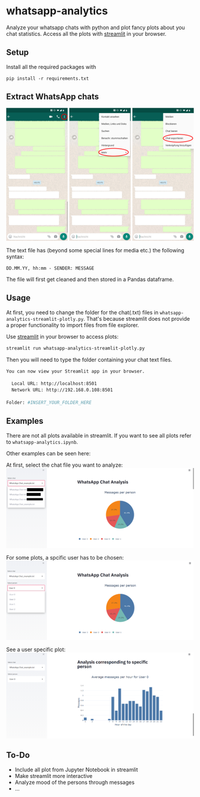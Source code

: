 # whatsapp-analytics
 Analyze your whatsapp chats with python and plot fancy plots about you chat statistics. Access all the plots with [streamlit](https://www.streamlit.io/) in your browser.

## Setup

Install all the required packages with
````
pip install -r requirements.txt
````
## Extract WhatsApp chats
![alt text](/documentation/extract_chat.png "Extract WhatsApp text")

The text file has (beyond some special lines for media etc.) the following syntax:
```
DD.MM.YY, hh:mm - SENDER: MESSAGE
```
The file will first get cleaned and then stored in a Pandas dataframe.

## Usage
At first, you need to change the folder for the chat(.txt) files in ````whatsapp-analytics-streamlit-plotly.py````. That's because streamlit does not provide a proper functionality to import files from file explorer.

Use [streamlit](https://www.streamlit.io/) in your browser to access plots:
``` bash
streamlit run whatsapp-analytics-streamlit-plotly.py
```

Then you will need to type the folder containing your chat text files. 
``` bash
You can now view your Streamlit app in your browser.

  Local URL: http://localhost:8501
  Network URL: http://192.168.0.108:8501

Folder: #INSERT_YOUR_FOLDER_HERE
```

## Examples
There are not all plots available in streamlit. If you want to see all plots refer to ```whatsapp-analytics.ipynb```.

Other examples can be seen here:

At first, select the chat file you want to analyze:
![Select_chat](documentation/Select_Chat.png "Select chat for analysis")

For some plots, a spcific user has to be chosen:
![Select_user](documentation/Select_User.png "Select user for analysis")

See a user specific plot:
![User_specific](documentation/User_specific.png "User specific plot")

## To-Do
- Include all plot from Jupyter Notebook in streamlit
- Make streamlit more interactive
- Analyze mood of the persons through messages
- ...
